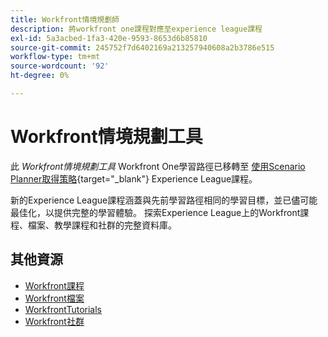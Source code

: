 ```yaml
---
title: Workfront情境規劃師
description: 將workfront one課程對應至experience league課程
exl-id: 5a3acbed-1fa3-420e-9593-8653d6b85810
source-git-commit: 245752f7d6402169a213257940608a2b3786e515
workflow-type: tm+mt
source-wordcount: '92'
ht-degree: 0%

---
```


# Workfront情境規劃工具

此 _Workfront情境規劃工具_ Workfront One學習路徑已移轉至 [使用Scenario Planner取得策略](https://experienceleague.adobe.com/?recommended=Workfront-L-1-2022.1.scenarioplanner){target="_blank"} Experience League課程。

新的Experience League課程涵蓋與先前學習路徑相同的學習目標，並已儘可能最佳化，以提供完整的學習體驗。  探索Experience League上的Workfront課程、檔案、教學課程和社群的完整資料庫。

## 其他資源

* [Workfront課程](https://experienceleague.adobe.com/?lang=en&amp;Solution=Workfront#courses)
* [Workfront檔案](https://experienceleague.adobe.com/docs/workfront.html)
* [WorkfrontTutorials](https://experienceleague.adobe.com/docs/workfront-learn/tutorials-workfront/home.html)
* [Workfront社群](https://experienceleaguecommunities.adobe.com/t5/workfront/ct-p/workfront)
